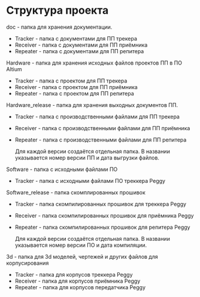 # Структура проекта

doc - папка для хранения документации. 

- Tracker - папка с документами для ПП трекера
- Receiver - папка с документами для ПП приёмника
- Repeater - папка с документами для ПП репитера 

Hardware - папка для хранения исходных файлов проектов ПП в ПО Altium

- Tracker - папка с проектом для ПП трекера
- Receiver - папка с проектом для ПП приёмника
- Repeater - папка с проектом для ПП репитера 

Hardware_release - папка для хранения выходных документов ПП.

- Tracker - папка с производственными файлами для ПП трекера   
- Receiver - папка с производственными файлами для ПП приёмника
- Repeater - папка с производственными файлами для ПП репитера 

   Для каждой версии создаётся отдельная папка. В названии указывается номер версии ПП и дата выгрузки файлов.
   
Software - папка с исходными файлами ПО

- Tracker - папка с исходными файлами ПО треккера Peggy

Software_release - папка скомплированных прошивок

- Tracker - папка скомпилированных прошивок для треккера Peggy
- Receiver - папка скомпилированных прошивок для приёмника Peggy
- Repeater - папка скомпилированных прошивок для репитера Peggy

   Для каждой версии создаётся отдельная папка. В названии указывается номер версии ПО и дата компиляции.

3d - папка для 3d моделей, чертежей и других файлов для корпусирования

- Tracker - папка для корпусов треккера Peggy
- Receiver - папка для корпусов приёмника Peggy
- Repeater - папка для корпусов передатчика Peggy